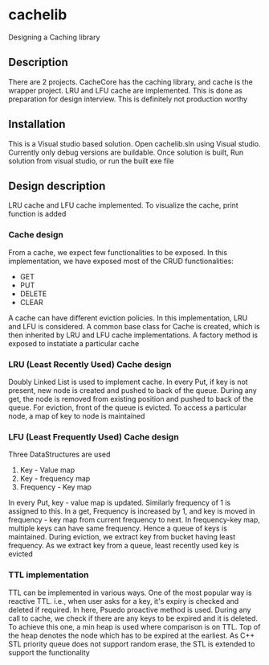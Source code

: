 # cachelib
Designing a Caching library

## Description
There are 2 projects. CacheCore has the caching library, and cache is the wrapper project. 
LRU and LFU cache are implemented. 
This is done as preparation for design interview. This is definitely not production worthy

## Installation
This is a Visual studio based solution. 
Open cachelib.sln using Visual studio. 
Currently only debug versions are buildable. 
Once solution is built, Run solution from visual studio, or run the built exe file

## Design description
LRU cache and LFU cache implemented.
To visualize the cache, print function is added

### Cache design
From a cache, we expect few functionalities to be exposed.
In this implementation, we have exposed most of the CRUD functionalities:
* GET
* PUT
* DELETE
* CLEAR

A cache can have different eviction policies. In this implementation, LRU and LFU is considered. 
A common base class for Cache is created, which is then inherited by LRU and LFU cache implementations. 
A factory method is exposed to instatiate a particular cache

### LRU (Least Recently Used) Cache design
Doubly Linked List is used to implement cache. 
In every Put, if key is not present, new node is created and pushed to back of the queue. 
During any get, the node is removed from existing position and pushed to back of the queue. 
For eviction, front of the queue is evicted. 
To access a particular node, a map of key to node is maintained

### LFU (Least Frequently Used) Cache design
Three DataStructures are used
1. Key - Value map
2. Key - frequency map
3. Frequency - Key map

In every Put, key - value map is updated. Similarly frequency of 1 is assigned to this. 
In a get, Frequency is increased by 1, and key is moved in frequency - key map from current frequency to next. 
In frequency-key map, multiple keys can have same frequency. Hence a queue of keys is maintained.
During eviction, we extract key from bucket having least frequency. As we extract key from a queue, least recently used key is evicted

### TTL implementation
TTL can be implemented in various ways.
One of the most popular way is reactive TTL. i.e., when user asks for a key, it's expiry is checked and deleted if required. 
In here, Psuedo proactive method is used. During any call to cache, we check if there are any keys to be expired and it is deleted. 
To achieve this one, a min heap is used where comparison is on TTL. Top of the heap denotes the node which has to be expired at the earliest. 
As C++ STL priority queue does not support random erase, the STL is extended to support the functionality
